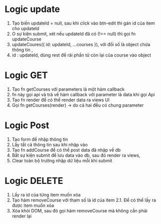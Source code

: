 # Logic update

1. Tạo biến updateId = null, sau khi click vào btn-edit thì gán id của item cho updateId
2. O sự kiện submit, xét nếu updateId đã có (!== null) thì gọi fn updateCourse
3. updateCoures({ id: updateId, ...courses }), với đối số là object chứa thông tin ,
4. id : updateId, dùng rest để rải phần tử còn lại của course vào object

# Logic GET

1. Tạo fn getCourses với parameters là một hàm callback
2. fn này gọi api và trả về hàm callback với parameter là data khi gọi Api
3. Tạo fn render để có thể render data ra views UI
4. Gọi fn getCourses(render) -> do cả hai đều có chung parameter

# Logic Post

1. Tạo form để nhập thông tin
2. Lấy tất cả thông tin sau khi nhập vào
3. Tạo fn addCourse để có thể post data đã nhập về db
4. Bắt sự kiện submit để lưu data vào db, sau đó render ra views,
5. Clear toàn bộ trường nhập dữ liệu mỗi khi submit

# Logic DELETE

1. Lấy ra id của từng item muốn xóa
2. Tạo hàm removeCourse với tham số là id của item
   2.1. Để có thể lấy ra được item muốn xóa
3. Xóa khỏi DOM, sau đó gọi hàm removeCourse mà không cần phải render lại
